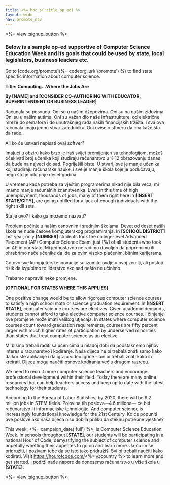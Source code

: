 ```yaml
---
title: <%= hoc_s(:title_op_ed) %>
layout: wide
nav: promote_nav
---
```

<%= view :signup_button %>

### Below is a sample op-ed supportive of Computer Science Education Week and its goals that could be used by state, local legislators, business leaders etc.

  


Go to [code.org/promote](%= codeorg_url('/promote') %) to find state specific information about computer science.

**Title: Computing…Where the Jobs Are**

**By [NAME] and [CONSIDER CO-AUTHORING WITH EDUCATOR, SUPERINTENDENT OR BUSINESS LEADER]**

Računala su posvuda. Oni su u našim džepovima. Oni su na našim zidovima. Oni su u našim autima. Oni su važan dio naše infrastrukture, od električne mreže do semafora i do unutrašnjeg rada naših financijskih tržišta. I sva ova računala imaju jednu stvar zajedničku. Oni ovise o sftveru da ima kaže šta da rade.

Ali ko će ustvari napisati ovaj softver?

Imajući u obziru kako brzo je naš svijet promijenjen sa tehnologijom, možeš očekivati broj učenika koji studiraju računarstvo u K-12 obrazovanju danas da bude na najveći do sad. Pogriješili biste. U stvari, sve je manje učenika koji studiraju računarske nauke, i sve je manje škola koje je podučavaju, nego što je bilo prije deset godina.

U vremenu kada potreba za vještim programerima nikad nije bila veća, mi imamo manje računalnih znanstvenika. Even in this time of high unemployment, thousands of jobs, many of them right here in **[INSERT STATE/CITY]**, are going unfilled for a lack of enough individuals with the right skill sets.

Šta je ovo? I kako ga možemo nazvati?

Problem počinje u našim osnovnim i srednjim školama. Devet od deset naših škola ne nude časove kompjuterskog programiranja. In **[SCHOOL DISTRICT]** last year, only **[NUMBER]** students took the college-level Advanced Placement (AP) Computer Science Exam, just **[%]** of all students who took an AP in our state. Mi jednostavno ne radimo dovoljno da pripremimo ili ohrabrimo nače učenike da idu za ovim visoko plaćenim, bitnim karijerama.

Gotovo sve kompjuterske inovacije su izumite ovdje u ovoj zemlji, ali postoji rizik da izgubimo to liderstvo ako sad nešto ne učinimo.

Trebamo napraviti neke promjene.

**[OPTIONAL FOR STATES WHERE THIS APPLIES]**

One positive change would be to allow rigorous computer science courses to satisfy a high school math or science graduation requirement. In **[INSERT STATE]**, computer science courses are electives. Given academic demands, students cannot afford to take elective computer science courses. I činjenje ove promjene može imati velikog utjecaja. In states where computer science courses count toward graduation requirements, courses are fifty percent larger with much higher rates of participation by underserved minorities than states that treat computer science as an elective.

Mi bismo trebali raditi sa učenicima u mlađoj dobi da podstaknemo njihov interes u računarstvo i kodiranje. Naša dijeca ne bi trebala znati samo kako da koriste aplikacije i da igraju video igrice - oni bi trebali znati kako ih kreirati. Dijeca mogu naučiti osnove kodiranja već u drugom razredu.

We need to recruit more computer science teachers and encourage professional development within their field. Today there are many online resources that can help teachers access and keep up to date with the latest technology for their students.

According to the Bureau of Labor Statistics, by 2020, there will be 9.2 million jobs in STEM fields. Polovina tih poslova—4.6 miliona— će biti računarstvo ili informacijske tehnologije. And computer science is increasingly foundational knowledge for the 21st Century. Ko će popuniti ove poslove ako naša dijeca nisu dobila priliku da steknu potrebne vještine?

This week, <%= campaign_date('full') %>, is Computer Science Education Week. In schools throughout **[STATE]**, our students will be participating in a national Hour of Code, demystifying the subject of computer science and hopefully whetting their appetites to go on and learn more. Ja ću im se pridružiti, i pozivam tebe da se isto tako pridružiš. Svi bi trebali naučiti kako kodirati. Visit https://hourofcode.com/<%= @country %> to learn more and get started. I podrži nađe napore da donesemo računarstvo u više škola u **[STATE]**.

<%= view :signup_button %>